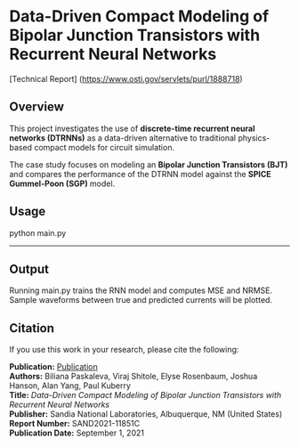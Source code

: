 # Data-Driven Compact Modeling of Bipolar Junction Transistors with Recurrent Neural Networks

[Technical Report] (https://www.osti.gov/servlets/purl/1888718)

## Overview
This project investigates the use of **discrete-time recurrent neural networks (DTRNNs)** as a data-driven alternative to traditional physics-based compact models for circuit simulation.  

The case study focuses on modeling an **Bipolar Junction Transistors (BJT)** and compares the performance of the DTRNN model against the **SPICE Gummel-Poon (SGP)** model.  


## Usage

python main.py 

---

## Output
Running main.py trains the RNN model and computes MSE and NRMSE. Sample waveforms between true and predicted currents will be plotted.


## Citation

If you use this work in your research, please cite the following:

**Publication:** [Publication](https://www.osti.gov/servlets/purl/1888718)  
**Authors:** Biliana Paskaleva, Viraj Shitole, Elyse Rosenbaum, Joshua Hanson, Alan Yang, Paul Kuberry  
**Title:** *Data-Driven Compact Modeling of Bipolar Junction Transistors with Recurrent Neural Networks*  
**Publisher:** Sandia National Laboratories, Albuquerque, NM (United States)  
**Report Number:** SAND2021-11851C  
**Publication Date:** September 1, 2021